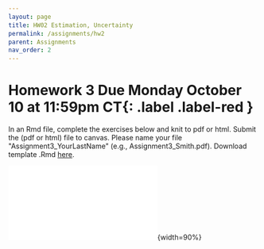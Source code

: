 ```yaml
---
layout: page
title: HW02 Estimation, Uncertainty
permalink: /assignments/hw2
parent: Assignments
nav_order: 2
---
```

  
# Homework 3 **Due Monday October 10 at 11:59pm CT**{: .label .label-red }
  
In an Rmd file, complete the exercises below and knit to pdf or html. Submit the (pdf or html) file to canvas. Please name your file "Assignment3_YourLastName" (e.g., Assignment3_Smith.pdf).
Download template .Rmd [here](https://github.com/jlacasa/stat705_fall2024/blob/main/homeworks/hw3.Rmd).

![](../homeworks/hw3.pdf){width=90%}  


